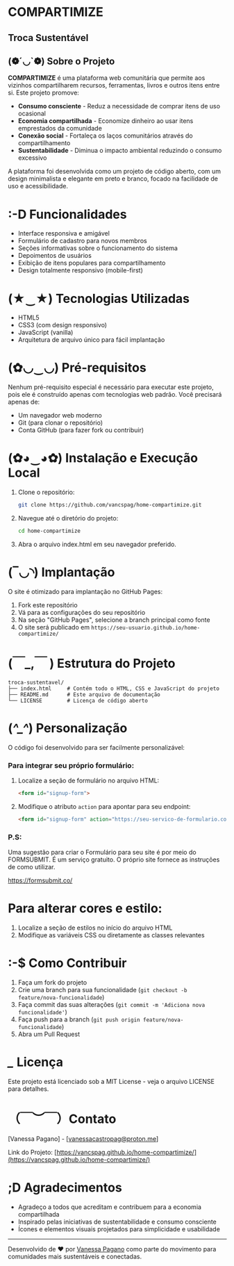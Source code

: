 # COMPARTIMIZE

## Troca Sustentável

## (❁´◡`❁) Sobre o Projeto

**COMPARTIMIZE** é uma plataforma web comunitária que permite aos vizinhos compartilharem recursos, ferramentas, livros e outros itens entre si. Este projeto promove:

- **Consumo consciente** - Reduz a necessidade de comprar itens de uso ocasional
- **Economia compartilhada** - Economize dinheiro ao usar itens emprestados da comunidade
- **Conexão social** - Fortaleça os laços comunitários através do compartilhamento
- **Sustentabilidade** - Diminua o impacto ambiental reduzindo o consumo excessivo

A plataforma foi desenvolvida como um projeto de código aberto, com um design minimalista e elegante em preto e branco, focado na facilidade de uso e acessibilidade.

# :-D Funcionalidades

- Interface responsiva e amigável
- Formulário de cadastro para novos membros
- Seções informativas sobre o funcionamento do sistema
- Depoimentos de usuários
- Exibição de itens populares para compartilhamento
- Design totalmente responsivo (mobile-first)

# (★‿★) Tecnologias Utilizadas

- HTML5
- CSS3 (com design responsivo)
- JavaScript (vanilla)
- Arquitetura de arquivo único para fácil implantação

# (✿◡‿◡) Pré-requisitos

Nenhum pré-requisito especial é necessário para executar este projeto, pois ele é construído apenas com tecnologias web padrão. Você precisará apenas de:

- Um navegador web moderno
- Git (para clonar o repositório)
- Conta GitHub (para fazer fork ou contribuir)

# (✿◕‿◕✿) Instalação e Execução Local

1. Clone o repositório:
   ```bash
   git clone https://github.com/vancspag/home-compartimize.git
   ```

2. Navegue até o diretório do projeto:
   ```bash
   cd home-compartimize
   ```

3. Abra o arquivo index.html em seu navegador preferido.

# (‾◡◝) Implantação

O site é otimizado para implantação no GitHub Pages:

1. Fork este repositório
2. Vá para as configurações do seu repositório
3. Na seção "GitHub Pages", selecione a branch principal como fonte
4. O site será publicado em `https://seu-usuario.github.io/home-compartimize/`

# (￣_,￣ ) Estrutura do Projeto

```
troca-sustentavel/
├── index.html     # Contém todo o HTML, CSS e JavaScript do projeto
├── README.md      # Este arquivo de documentação
└── LICENSE        # Licença de código aberto
```

# (*^_^*) Personalização

O código foi desenvolvido para ser facilmente personalizável:

### Para integrar seu próprio formulário:

1. Localize a seção de formulário no arquivo HTML:
   ```html
   <form id="signup-form">
   ```

2. Modifique o atributo `action` para apontar para seu endpoint:
   ```html
   <form id="signup-form" action="https://seu-servico-de-formulario.com/handler" method="post">
   ```
### P.S:
Uma sugestão para criar o Formulário para seu site é por meio do FORMSUBMIT. É um serviço gratuito. O próprio site fornece as instruções de como utilizar.

https://formsubmit.co/

# Para alterar cores e estilo:

1. Localize a seção de estilos no início do arquivo HTML
2. Modifique as variáveis CSS ou diretamente as classes relevantes

# :-$ Como Contribuir

1. Faça um fork do projeto
2. Crie uma branch para sua funcionalidade (`git checkout -b feature/nova-funcionalidade`)
3. Faça commit das suas alterações (`git commit -m 'Adiciona nova funcionalidade'`)
4. Faça push para a branch (`git push origin feature/nova-funcionalidade`)
5. Abra um Pull Request

# *_* Licença

Este projeto está licenciado sob a MIT License - veja o arquivo LICENSE para detalhes.

# （￣︶￣）Contato

[Vanessa Pagano] - [vanessacastropag@proton.me]

Link do Projeto: [https://vancspag.github.io/home-compartimize/](https://vancspag.github.io/home-compartimize/)

# ;D Agradecimentos

- Agradeço a todos que acreditam e contribuem para a economia compartilhada
- Inspirado pelas iniciativas de sustentabilidade e consumo consciente
- Ícones e elementos visuais projetados para simplicidade e usabilidade

---

Desenvolvido de ❤️ por [Vanessa Pagano]( https://github.com/vancspag) como parte do movimento para comunidades mais sustentáveis e conectadas.
